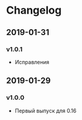 # Changelog

## 2019-01-31

### v1.0.1

* Исправления

## 2019-01-29

### v1.0.0

* Первый выпуск для 0.16

